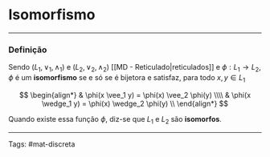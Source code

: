 # Isomorfismo

---

### Definição

Sendo $(L_1,\vee_1,\wedge_1)$ e $(L_2,\vee_2,\wedge_2)$ [[MD - Reticulado|reticulados]] e $\phi:L_1 \to L_2$, $\phi$ é um **isomorfismo** se e só se é bijetora e satisfaz, para todo $x,y \in L_1$

$$
\begin{align*}
	& \phi(x \vee_1 y) = \phi(x) \vee_2 \phi(y) \\\\
	& \phi(x \wedge_1 y) = \phi(x) \wedge_2 \phi(y) \\
\end{align*}
$$

Quando existe essa função $\phi$, diz-se que $L_1$ e $L_2$ são **isomorfos**.

---

Tags: #mat-discreta 
